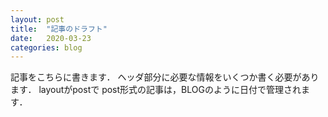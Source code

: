 ```yaml
---
layout: post
title:  "記事のドラフト"
date:   2020-03-23 
categories: blog 
---
```


記事をこちらに書きます．
ヘッダ部分に必要な情報をいくつか書く必要があります．
layoutがpostで post形式の記事は，BLOGのように日付で管理されます．